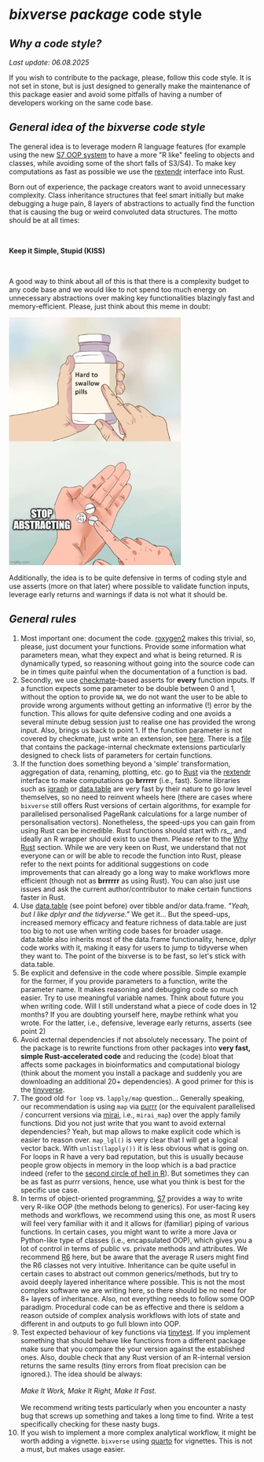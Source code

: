 # *bixverse package* code style

## *Why a code style?* 

*Last update: 06.08.2025* </br>

If you wish to contribute to the package, please, follow this code style. It is 
not set in stone, but is just designed to generally make the maintenance of this
package easier and avoid some pitfalls of having a number of developers working
on the same code base.

## *General idea of the bixverse code style*

The general idea is to leverage modern R language features (for example using 
the new [S7 OOP system](https://github.com/RConsortium/S7) to have a more "R 
like" feeling to objects and classes, while avoiding some of the short falls of 
S3/S4). To make key computations as fast as possible we use the 
[rextendr](https://github.com/extendr/rextendr) interface into Rust. </br>

Born out of experience, the package creators want to avoid unnecessary 
complexity. Class inheritance structures that feel smart initially but make 
debugging a huge pain, 8 layers of abstractions to actually find the function 
that is causing the bug or weird convoluted data structures. The motto should be
at all times:

</br>

**Keep it Simple, Stupid (KISS)**

</br>

A good way to think about all of this is that there is a complexity budget to 
any code base and we would like to not spend too much energy on unnecessary 
abstractions over making key functionalities blazingly fast and 
memory-efficient. Please, just think about this meme in doubt:

<img src="/misc/pics/stop_abstracting.png" width="350" height="504" alt="stop abstracting">

Additionally, the idea is to be quite defensive in terms of coding style and use
asserts (more on that later) where possible to validate function inputs, leverage
early returns and warnings if data is not what it should be.

## *General rules*

1. Most important one: document the code. [roxygen2](https://roxygen2.r-lib.org) 
makes this trivial, so, please, just document your functions. Provide some 
information what parameters mean, what they expect and what is being returned.
R is dynamically typed, so reasoning without going into the source code can be
in times quite painful when the documentation of a function is bad.
2. Secondly, we use [checkmate](https://mllg.github.io/checkmate/)-based asserts
for **every** function inputs. If a function expects some parameter to be double
between 0 and 1, without the option to provide `NA`, we do not want the user to 
be able to provide wrong arguments without getting an informative (!) error by
the function. This allows for quite defensive coding and one avoids a several 
minute debug session just to realise one has provided the wrong input. Also,
brings us back to point 1. If the function parameter is not covered by checkmate,
just write an extension, see [here](https://mllg.github.io/checkmate/articles/checkmate.html#extending-checkmate).
There is a [file](/R/checkmate_extensions.R) that contains the package-internal
checkmate extensions particularly designed to check lists of parameters for
certain functions.
3. If the function does something beyond a 'simple' transformation, aggregation
of data, renaming, plotting, etc. go to [Rust](https://www.rust-lang.org) via the 
[rextendr](https://github.com/extendr/rextendr) interface to make computations 
go **brrrrrr** (i.e., fast). Some libraries such as [igraph](https://r.igraph.org)
or [data.table](https://github.com/Rdatatable/data.table) are very fast by their
nature to go low level themselves, so no need to reinvent wheels here (there are
cases where `bixverse` still offers Rust versions of certain algorithms, for
example for parallelised personalised PageRank calculations for a large number
of personalisation vectors). Nonetheless, the speed-ups you can gain from using
Rust can be incredible. Rust functions should start with *rs_*, and ideally an 
R wrapper should exist to use them. Please refer to the 
[Why Rust](/docs/why_rust.md) section. While we are very keen on Rust, we
understand that not everyone can or will be able to recode the function into 
Rust, please refer to the next points for additional suggestions on code 
improvements that can already go a long way to make workflows more efficient 
(though not as **brrrrrr** as using Rust). You can also just use issues and
ask the current author/contributor to make certain functions faster in Rust.
4. Use [data.table](https://github.com/Rdatatable/data.table) (see point before)
over tibble and/or data.frame. *"Yeah, but I like dplyr and the tidyverse."* 
We get it... But the speed-ups, increased memory efficacy and feature richness of
data.table are just too big to not use when writing code bases for broader usage.
data.table also inherits most of the data.frame functionality, hence, dplyr code
works with it, making it easy for users to jump to tidyverse when they want to.
The point of the bixverse is to be fast, so let's stick with data.table.
5. Be explicit and defensive in the code where possible. Simple example for the
former, if you provide parameters to a function, write the parameter name. It 
makes reasoning and debugging code so much easier. Try to use meaningful variable
names. Think about future you when writing code. Will I still understand what a 
piece of code does in 12 months? If you are doubting yourself here, maybe rethink
what you wrote. For the latter, i.e., defensive, leverage early returns, asserts
(see point 2)
6. Avoid external dependencies if not absolutely necessary. The point of the 
package is to rewrite functions from other packages into
**very fast, simple Rust-accelerated code** and reducing the (code) bloat that
affects some packages in bioinformatics and computational biology (think about
the moment you install a package and suddenly you are downloading an additional
20+ dependencies). A good primer for this is the 
[tinyverse](https://www.tinyverse.org).
7. The good old `for loop` vs. `lapply/map` question... Generally speaking, our
recommendation is using `map` via [purrr](https://purrr.tidyverse.org) (or the 
equivalent parallelised / concurrent versions via [mirai](https://mirai.r-lib.org), 
i.e., `mirai_map`) over the apply family functions. Did you not just write 
that you want to avoid external dependencies? Yeah, but map allows to make 
explicit code which is easier to reason over. `map_lgl()` is very clear that I 
will get a logical vector back. With `unlist(lapply())` it is less
obvious what is going on. For loops in R have a very bad reputation, but this is 
usually because people grow objects in memory in the loop which is a bad 
practice indeed (refer to the [second circle of hell in R](https://www.burns-stat.com/pages/Tutor/R_inferno.pdf)). But sometimes they can be as fast as purrr versions, hence,
use what you think is best for the specific use case.
8. In terms of object-oriented programming, [S7](https://github.com/RConsortium/S7)
provides a way to write very R-like OOP (the methods belong to generics). For 
user-facing key methods and workflows, we recommend using this one, as most R
users will feel very familiar with it and it allows for (familiar) piping of various 
functions. In certain cases, you might want to write a more Java or Python-like 
type of classes (i.e., encapsulated OOP), which gives you a lot of control in
terms of public vs. private methods and attributes. We recommend 
[R6](https://r6.r-lib.org/articles/Introduction.html) here, but be aware that 
the average R users might find the R6 classes not very intuitive. Inheritance 
can be quite useful in certain cases to abstract out common generics/methods, 
but try to avoid deeply layered inheritance where possible. This is not the most
complex software we are writing here, so there should be no need for 8+ layers 
of inheritance. Also, not everything needs to follow some OOP paradigm. 
Procedural code can be as effective and there is seldom a reason outside of
complex analysis workflows with lots of state and different in and outputs to
go full blown into OOP.
9. Test expected behaviour of key functions via 
[tinytest](https://github.com/markvanderloo/tinytest). If you implement 
something that should behave like functions from a different package make sure 
that you compare the your version against the established ones. Also, double 
check that any Rust version of an R-internal version returns the same results
(tiny errors from float precision can be ignored.). The idea should be always: 
</br></br>
*Make It Work, Make It Right, Make It Fast.*
</br></br>
We recommend writing tests particularly when you encounter a nasty bug that 
screws up something and takes a long time to find. Write a test specifically 
checking for these nasty bugs.
10. If you wish to implement a more complex analytical workflow, it might be
worth adding a vignette. `bixverse` using [quarto](https://quarto.org) for
vignettes. This is not a must, but makes usage easier.